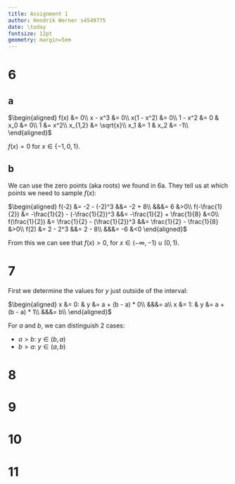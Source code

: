 ```yaml
---
title: Assignment 1
author: Hendrik Werner s4549775
date: \today
fontsize: 12pt
geometry: margin=5em
---
```


# 6
## a
$\begin{aligned}
	f(x) &= 0\\
	x - x^3 &= 0\\
	x(1 - x^2) &= 0\\
	1 - x^2 &= 0 & x_0 &= 0\\
	1 &= x^2\\
	x_{1,2} &= \sqrt{x}\\
	x_1 &= 1 & x_2 &= -1\\
\end{aligned}$

$f(x) = 0$ for $x \in \{-1, 0, 1\}$.

## b
We can use the zero points (aka roots) we found in 6a. They tell us at which points we need to sample $f(x)$:

$\begin{aligned}
	f(-2) &= -2 - (-2)^3 &&= -2 + 8\\
	&&&= 6 &>0\\
	f(-\frac{1}{2}) &= -\frac{1}{2} - (-\frac{1}{2})^3 &&= -\frac{1}{2} + \frac{1}{8} &<0\\
	f(\frac{1}{2}) &= \frac{1}{2} - (\frac{1}{2})^3 &&= \frac{1}{2} - \frac{1}{8} &>0\\
	f(2) &= 2 - 2^3 &&= 2 - 8\\
	&&&= -6 &<0
\end{aligned}$

From this we can see that $f(x) > 0$, for $x \in (-\infty, -1) \cup (0, 1)$.

# 7
First we determine the values for $y$ just outside of the interval:

$\begin{aligned}
	x &= 0: & y &= a + (b - a) * 0\\
	&&&= a\\
	x &= 1: & y &= a + (b - a) * 1\\
	&&&= b\\
\end{aligned}$

For $a$ and $b$, we can distinguish 2 cases:

* $a > b$: $y \in (b, a)$
* $b > a$: $y \in (a, b)$

# 8
# 9
# 10
# 11
